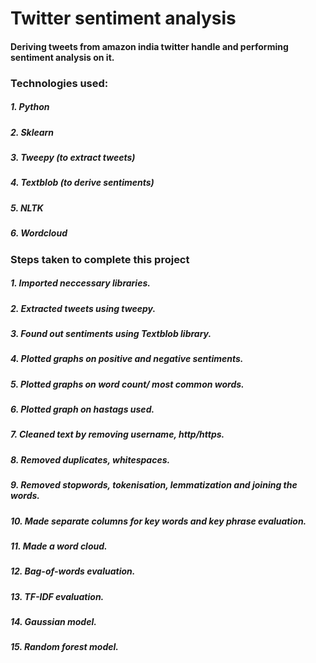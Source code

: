 # Twitter sentiment analysis


#### Deriving tweets from amazon india twitter handle and performing sentiment analysis on it.


### Technologies used:

##### 1. Python
##### 2. Sklearn
##### 3. Tweepy (to extract tweets)
##### 4. Textblob (to derive sentiments)
##### 5. NLTK
##### 6. Wordcloud

### Steps taken to complete this project

##### 1. Imported neccessary libraries.
##### 2. Extracted tweets using tweepy.
##### 3. Found out sentiments using Textblob library.
##### 4. Plotted graphs on positive and negative sentiments.
##### 5. Plotted graphs on word count/ most common words.
##### 6. Plotted graph on hastags used.
##### 7. Cleaned text by removing username, http/https.
##### 8. Removed duplicates, whitespaces.
##### 9. Removed stopwords, tokenisation, lemmatization and joining the words.
##### 10. Made separate columns for key words and key phrase evaluation.
##### 11. Made a word cloud.
##### 12. Bag-of-words evaluation.
##### 13. TF-IDF evaluation.
##### 14. Gaussian model.
##### 15. Random forest model.

